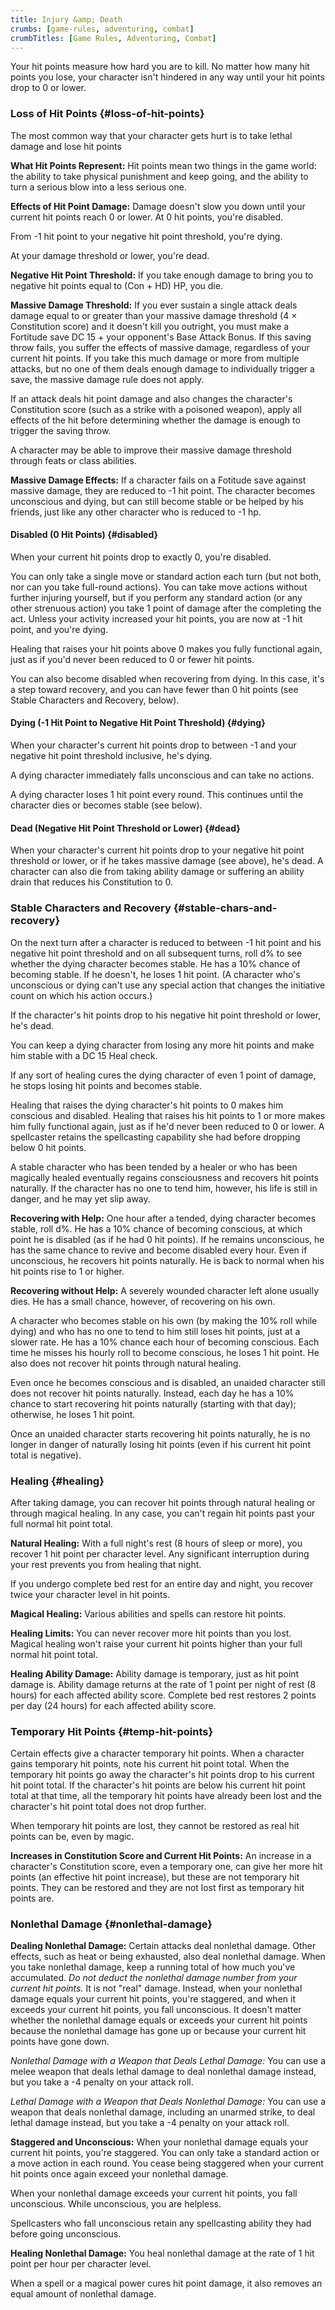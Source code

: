 ```yaml
---
title: Injury &amp; Death
crumbs: [game-rules, adventuring, combat]
crumbTitles: [Game Rules, Adventuring, Combat]
---
```


Your hit points measure how hard you are to kill. No matter how many hit points you lose, your character isn't hindered in any way until your hit points drop to 0 or lower.

### Loss of Hit Points {#loss-of-hit-points}

The most common way that your character gets hurt is to take lethal damage and lose hit points

**What Hit Points Represent:** Hit points mean two things in the game world: the ability to take physical punishment and keep going, and the ability to turn a serious blow into a less serious one.

**Effects of Hit Point Damage:** Damage doesn't slow you down until your current hit points reach 0 or lower. At 0 hit points, you're disabled.

From -1 hit point to your negative hit point threshold, you're dying.

At your damage threshold or lower, you're dead.

**Negative Hit Point Threshold:** If you take enough damage to bring you to negative hit points equal to (Con + HD) HP, you die.

**Massive Damage Threshold:** If you ever sustain a single attack deals damage equal to or greater than your massive damage threshold (4 &times; Constitution score) and it doesn't kill you outright, you must make a Fortitude save DC 15 + your opponent's Base Attack Bonus. If this saving throw fails, you suffer the effects of massive damage, regardless of your current hit points. If you take this much damage or more from multiple attacks, but no one of them deals enough damage to individually trigger a save, the massive damage rule does not apply.

If an attack deals hit point damage and also changes the character's Constitution score (such as a strike with a poisoned weapon), apply all effects of the hit before determining whether the damage is enough to trigger the saving throw.

A character may be able to improve their massive damage threshold through feats or class abilities.

**Massive Damage Effects:** If a character fails on a Fotitude save against massive damage, they are reduced to -1 hit point. The character becomes unconscious and dying, but can still become stable or be helped by his friends, just like any other character who is reduced to -1 hp.

#### Disabled (0 Hit Points) {#disabled}

When your current hit points drop to exactly 0, you're disabled.

You can only take a single move or standard action each turn (but not both, nor can you take full-round actions). You can take move actions without further injuring yourself, but if you perform any standard action (or any other strenuous action) you take 1 point of damage after the completing the act. Unless your activity increased your hit points, you are now at -1 hit point, and you're dying.

Healing that raises your hit points above 0 makes you fully functional again, just as if you'd never been reduced to 0 or fewer hit points.

You can also become disabled when recovering from dying. In this case, it's a step toward recovery, and you can have fewer than 0 hit points (see Stable Characters and Recovery, below).

#### Dying (-1 Hit Point to Negative Hit Point Threshold) {#dying}

When your character's current hit points drop to between -1 and your negative hit point threshold inclusive, he's dying.

A dying character immediately falls unconscious and can take no actions.

A dying character loses 1 hit point every round. This continues until the character dies or becomes stable (see below).

#### Dead (Negative Hit Point Threshold or Lower) {#dead}

When your character's current hit points drop to your negative hit point threshold or lower, or if he takes massive damage (see above), he's dead. A character can also die from taking ability damage or suffering an ability drain that reduces his Constitution to 0.

### Stable Characters and Recovery {#stable-chars-and-recovery}

On the next turn after a character is reduced to between -1 hit point and his negative hit point threshold and on all subsequent turns, roll d% to see whether the dying character becomes stable. He has a 10% chance of becoming stable. If he doesn't, he loses 1 hit point. (A character who's unconscious or dying can't use any special action that changes the initiative count on which his action occurs.)

If the character's hit points drop to his negative hit point threshold or lower, he's dead.

You can keep a dying character from losing any more hit points and make him stable with a DC 15 Heal check.

If any sort of healing cures the dying character of even 1 point of damage, he stops losing hit points and becomes stable.

Healing that raises the dying character's hit points to 0 makes him conscious and disabled. Healing that raises his hit points to 1 or more makes him fully functional again, just as if he'd never been reduced to 0 or lower. A spellcaster retains the spellcasting capability she had before dropping below 0 hit points.

A stable character who has been tended by a healer or who has been magically healed eventually regains consciousness and recovers hit points naturally. If the character has no one to tend him, however, his life is still in danger, and he may yet slip away.

**Recovering with Help:** One hour after a tended, dying character becomes stable, roll d%. He has a 10% chance of becoming conscious, at which point he is disabled (as if he had 0 hit points). If he remains unconscious, he has the same chance to revive and become disabled every hour. Even if unconscious, he recovers hit points naturally. He is back to normal when his hit points rise to 1 or higher.

**Recovering without Help:** A severely wounded character left alone usually dies. He has a small chance, however, of recovering on his own.

A character who becomes stable on his own (by making the 10% roll while dying) and who has no one to tend to him still loses hit points, just at a slower rate. He has a 10% chance each hour of becoming conscious. Each time he misses his hourly roll to become conscious, he loses 1 hit point. He also does not recover hit points through natural healing.

Even once he becomes conscious and is disabled, an unaided character still does not recover hit points naturally. Instead, each day he has a 10% chance to start recovering hit points naturally (starting with that day); otherwise, he loses 1 hit point.

Once an unaided character starts recovering hit points naturally, he is no longer in danger of naturally losing hit points (even if his current hit point total is negative).

### Healing {#healing}

After taking damage, you can recover hit points through natural healing or through magical healing. In any case, you can't regain hit points past your full normal hit point total.

**Natural Healing:** With a full night's rest (8 hours of sleep or more), you recover 1 hit point per character level. Any significant interruption during your rest prevents you from healing that night.

If you undergo complete bed rest for an entire day and night, you recover twice your character level in hit points.

**Magical Healing:** Various abilities and spells can restore hit points.

**Healing Limits:** You can never recover more hit points than you lost. Magical healing won't raise your current hit points higher than your full normal hit point total.

**Healing Ability Damage:** Ability damage is temporary, just as hit point damage is. Ability damage returns at the rate of 1 point per night of rest (8 hours) for each affected ability score. Complete bed rest restores 2 points per day (24 hours) for each affected ability score.

### Temporary Hit Points {#temp-hit-points}

Certain effects give a character temporary hit points. When a character gains temporary hit points, note his current hit point total. When the temporary hit points go away the character's hit points drop to his current hit point total. If the character's hit points are below his current hit point total at that time, all the temporary hit points have already been lost and the character's hit point total does not drop further.

When temporary hit points are lost, they cannot be restored as real hit points can be, even by magic.

**Increases in Constitution Score and Current Hit Points:** An increase in a character's Constitution score, even a temporary one, can give her more hit points (an effective hit point increase), but these are not temporary hit points. They can be restored and they are not lost first as temporary hit points are.

### Nonlethal Damage {#nonlethal-damage}

**Dealing Nonlethal Damage:** Certain attacks deal nonlethal damage. Other effects, such as heat or being exhausted, also deal nonlethal damage. When you take nonlethal damage, keep a running total of how much you've accumulated. _Do not deduct the nonlethal damage number from your current hit points._ It is not "real" damage. Instead, when your nonlethal damage equals your current hit points, you're staggered, and when it exceeds your current hit points, you fall unconscious. It doesn't matter whether the nonlethal damage equals or exceeds your current hit points because the nonlethal damage has gone up or because your current hit points have gone down.

_Nonlethal Damage with a Weapon that Deals Lethal Damage:_ You can use a melee weapon that deals lethal damage to deal nonlethal damage instead, but you take a -4 penalty on your attack roll.

_Lethal Damage with a Weapon that Deals Nonlethal Damage:_ You can use a weapon that deals nonlethal damage, including an unarmed strike, to deal lethal damage instead, but you take a -4 penalty on your attack roll.

**Staggered and Unconscious:** When your nonlethal damage equals your current hit points, you're staggered. You can only take a standard action or a move action in each round. You cease being staggered when your current hit points once again exceed your nonlethal damage.

When your nonlethal damage exceeds your current hit points, you fall unconscious. While unconscious, you are helpless.

Spellcasters who fall unconscious retain any spellcasting ability they had before going unconscious.

**Healing Nonlethal Damage:** You heal nonlethal damage at the rate of 1 hit point per hour per character level.

When a spell or a magical power cures hit point damage, it also removes an equal amount of nonlethal damage.
